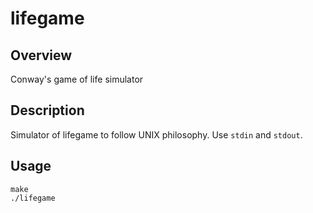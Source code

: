# lifegame

## Overview

Conway's game of life simulator

## Description

Simulator of lifegame to follow UNIX philosophy. Use `stdin` and `stdout`. 

## Usage
```
make
./lifegame
```



